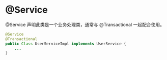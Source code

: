 # @Service

@Service 声明此类是一个业务处理类，通常与 @Transactional 一起配合使用。

```java
@Service
@Transactional
public Class UserServiceImpl implements UserService {
    ...
}
```
